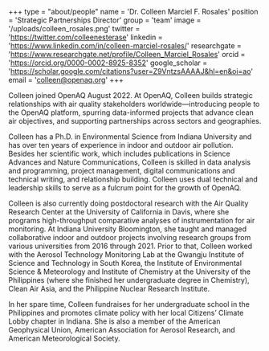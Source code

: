 +++
type = "about/people"
name = 'Dr. Colleen Marciel F. Rosales'
position = 'Strategic Partnerships Director'
group = 'team'
image = '/uploads/colleen_rosales.png'
twitter = 'https://twitter.com/colleenesterase'
linkedin = 'https://www.linkedin.com/in/colleen-marciel-rosales/'
researchgate = 'https://www.researchgate.net/profile/Colleen_Marciel_Rosales'
orcid = 'https://orcid.org/0000-0002-8925-8352'
google_scholar = 'https://scholar.google.com/citations?user=Z9VntzsAAAAJ&hl=en&oi=ao'
email = 'colleen@openaq.org'
+++

Colleen joined OpenAQ August 2022. At OpenAQ, Colleen builds strategic relationships with air quality stakeholders worldwide—introducing people to the OpenAQ platform, spurring data-informed projects that advance clean air objectives, and supporting partnerships across sectors and geographies.

Colleen has a Ph.D. in Environmental Science from Indiana University and has over ten years of experience in indoor and outdoor air pollution. Besides her scientific work, which includes publications in Science Advances and Nature Communications, Colleen is skilled in data analysis and programming, project management, digital communications and technical writing, and relationship building. Colleen uses dual technical and leadership skills to serve as a fulcrum point for the growth of OpenAQ.

Colleen is also currently doing postdoctoral research with the Air Quality Research Center at the University of California in Davis, where she programs high-throughput comparative analyses of instrumentation for air monitoring. At Indiana University Bloomington, she taught and managed collaborative indoor and outdoor projects involving research groups from various universities from 2016 through 2021. Prior to that, Colleen worked with the Aerosol Technology Monitoring Lab at the Gwangju Institute of Science and Technology in South Korea, the Institute of Environmental Science & Meteorology and Institute of Chemistry at the University of the Philippines (where she finished her undergraduate degree in Chemistry), Clean Air Asia, and the Philippine Nuclear Research Institute.

In her spare time, Colleen fundraises for her undergraduate school in the Philippines and promotes climate policy with her local Citizens’ Climate Lobby chapter in Indiana. She is also a member of the American Geophysical Union, American Association for Aerosol Research, and American Meteorological Society.

